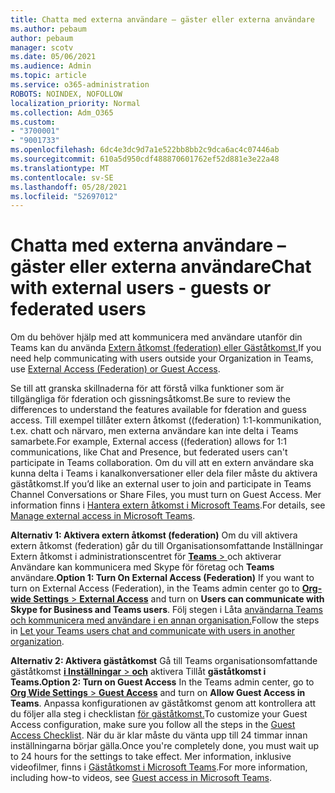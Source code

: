 ```yaml
---
title: Chatta med externa användare – gäster eller externa användare
ms.author: pebaum
author: pebaum
manager: scotv
ms.date: 05/06/2021
ms.audience: Admin
ms.topic: article
ms.service: o365-administration
ROBOTS: NOINDEX, NOFOLLOW
localization_priority: Normal
ms.collection: Adm_O365
ms.custom:
- "3700001"
- "9001733"
ms.openlocfilehash: 6dc4e3dc9d7a1e522bb8bb2c9dca6ac4c07446ab
ms.sourcegitcommit: 610a5d950cdf488870601762ef52d881e3e22a48
ms.translationtype: MT
ms.contentlocale: sv-SE
ms.lasthandoff: 05/28/2021
ms.locfileid: "52697012"
---
```

# <a name="chat-with-external-users---guests-or-federated-users"></a><span data-ttu-id="e5b53-102">Chatta med externa användare – gäster eller externa användare</span><span class="sxs-lookup"><span data-stu-id="e5b53-102">Chat with external users - guests or federated users</span></span>

<span data-ttu-id="e5b53-103">Om du behöver hjälp med att kommunicera med användare utanför din Teams kan du använda [Extern åtkomst (federation) eller Gäståtkomst.](/microsoftteams/manage-external-access#external-access-vs-guest-access)</span><span class="sxs-lookup"><span data-stu-id="e5b53-103">If you need help communicating with users outside your Organization in Teams, use [External Access (Federation) or Guest Access](/microsoftteams/manage-external-access#external-access-vs-guest-access).</span></span>

<span data-ttu-id="e5b53-104">Se till att granska skillnaderna för att förstå vilka funktioner som är tillgängliga för fderation och gissningsåtkomst.</span><span class="sxs-lookup"><span data-stu-id="e5b53-104">Be sure to review the differences to understand the features available for fderation and guess access.</span></span> <span data-ttu-id="e5b53-105">Till exempel tillåter extern åtkomst ((federation) 1:1-kommunikation, t.ex. chatt och närvaro, men externa användare kan inte delta i Teams samarbete.</span><span class="sxs-lookup"><span data-stu-id="e5b53-105">For example, External access ((federation) allows for 1:1 communications, like Chat and Presence, but federated users can't participate in Teams collaboration.</span></span> <span data-ttu-id="e5b53-106">Om du vill att en extern användare ska kunna delta i Teams i kanalkonversationer eller dela filer måste du aktivera gäståtkomst.</span><span class="sxs-lookup"><span data-stu-id="e5b53-106">If you’d like an external user to join and participate in Teams Channel Conversations or Share Files, you must turn on Guest Access.</span></span> <span data-ttu-id="e5b53-107">Mer information finns i [Hantera extern åtkomst i Microsoft Teams](/microsoftteams/manage-external-access#external-access-vs-guest-access).</span><span class="sxs-lookup"><span data-stu-id="e5b53-107">For details, see [Manage external access in Microsoft Teams](/microsoftteams/manage-external-access#external-access-vs-guest-access).</span></span>

<span data-ttu-id="e5b53-108">**Alternativ 1: Aktivera extern åtkomst (federation)** Om du vill aktivera extern åtkomst (federation) går du till Organisationsomfattande Inställningar Extern åtkomst i administrationscentret för [ **Teams**  > ](https://admin.teams.microsoft.com/company-wide-settings/external-communications) och aktiverar Användare kan kommunicera med Skype för företag och **Teams** användare.</span><span class="sxs-lookup"><span data-stu-id="e5b53-108">**Option 1: Turn On External Access (Federation)** If you want to turn on External Access (Federation), in the Teams admin center go to [**Org-wide Settings** > **External Access**](https://admin.teams.microsoft.com/company-wide-settings/external-communications) and turn on **Users can communicate with Skype for Business and Teams users**.</span></span> <span data-ttu-id="e5b53-109">Följ stegen i Låta [användarna Teams och kommunicera med användare i en annan organisation.](/microsoftteams/manage-external-access#let-your-teams-users-chat-and-communicate-with-users-in-another-organization)</span><span class="sxs-lookup"><span data-stu-id="e5b53-109">Follow the steps in [Let your Teams users chat and communicate with users in another organization](/microsoftteams/manage-external-access#let-your-teams-users-chat-and-communicate-with-users-in-another-organization).</span></span>

<span data-ttu-id="e5b53-110">**Alternativ 2: Aktivera gäståtkomst** Gå till Teams organisationsomfattande gäståtkomst [ **i Inställningar**  >  **och**](https://admin.teams.microsoft.com/company-wide-settings/guest-configuration) aktivera Tillåt **gäståtkomst i Teams.**</span><span class="sxs-lookup"><span data-stu-id="e5b53-110">**Option 2: Turn on Guest Access** In the Teams admin center, go to [**Org Wide Settings** > **Guest Access**](https://admin.teams.microsoft.com/company-wide-settings/guest-configuration) and turn on **Allow Guest Access in Teams**.</span></span> <span data-ttu-id="e5b53-111">Anpassa konfigurationen av gäståtkomst genom att kontrollera att du följer alla steg i checklistan [för gäståtkomst.](/microsoftteams/guest-access-checklist)</span><span class="sxs-lookup"><span data-stu-id="e5b53-111">To customize your Guest Access configuration, make sure you follow all the steps in the [Guest Access Checklist](/microsoftteams/guest-access-checklist).</span></span> <span data-ttu-id="e5b53-112">När du är klar måste du vänta upp till 24 timmar innan inställningarna börjar gälla.</span><span class="sxs-lookup"><span data-stu-id="e5b53-112">Once you're completely done, you must wait up to 24 hours for the settings to take effect.</span></span> <span data-ttu-id="e5b53-113">Mer information, inklusive videofilmer, finns i [Gäståtkomst i Microsoft Teams](/microsoftteams/guest-access).</span><span class="sxs-lookup"><span data-stu-id="e5b53-113">For more information, including how-to videos, see [Guest access in Microsoft Teams](/microsoftteams/guest-access).</span></span>